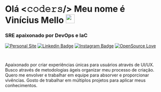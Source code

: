 # Olá <𝚌𝚘𝚍𝚎𝚛𝚜/> Meu nome é Vinícius Mello <img src="https://github.com/TheDudeThatCode/TheDudeThatCode/blob/master/Assets/Hi.gif" width="29px">
### SRE apaixonado por DevOps e IaC

[![Personal Site](https://img.shields.io/badge/Codar-Space-blueviolet?style=flat-square&logo=next.js)](https://codar.space/)
[![Linkedin Badge](https://img.shields.io/badge/LinkedIn-viniciusbmello-blue?style=flat-square&logo=linkedin)](https://www.linkedin.com/in/viniciusbmello/)
[![Instagram Badge](https://img.shields.io/badge/Instagram-vbmello-red?style=flat-square&logo=instagram)](https://www.instagram.com/vbmello/)
[![OpenSource Love](https://img.shields.io/badge/OpenSource-%E2%99%A5-brightgreen?style=flat-square&logo=open-source-initiative)](https://github.com/viniciusbmello)

<br />

Apaixonado por criar experiências únicas para usuários através de UI/UX. Busco através de metodologias ágeis organizar meu processo de criação. Quero me envolver e trabalhar em equipe para absorver e proporcionar vivências. Gosto de trabalhar em múltiplos projetos para aplicar meus conhecimentos.

<!--
**viniciusbmello/viniciusbmello** is a ✨ _special_ ✨ repository because its `README.md` (this file) appears on your GitHub profile.

Here are some ideas to get you started:

- 🔭 I’m currently working on ...
- 🌱 I’m currently learning ...
- 👯 I’m looking to collaborate on ...
- 🤔 I’m looking for help with ...
- 💬 Ask me about ...
- 📫 How to reach me: ...
- 😄 Pronouns: ...
- ⚡ Fun fact: ...
-->
